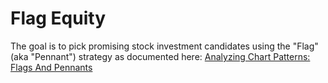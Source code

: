 # Flag Equity
The goal is to pick promising stock investment candidates using the "Flag" (aka "Pennant")
strategy as documented here:
[Analyzing Chart Patterns: Flags And Pennants](https://www.investopedia.com/university/charts/charts6.asp)
